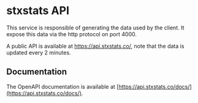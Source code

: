 # stxstats API

This service is responsible of generating the data used by the client. It expose this data via the http protocol on port 4000.

A public API is available at https://api.stxstats.co/, note that the data is updated every 2 minutes.

## Documentation

The OpenAPI documentation is available at [https://api.stxstats.co/docs/](https://api.stxstats.co/docs/).
